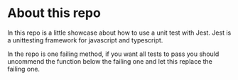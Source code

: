 # About this repo

In this repo is a little showcase about how to use a unit test with Jest. Jest is a unittesting framework for javascript and typescript.

In the repo is one failing method, if you want all tests to pass you should uncommend the function below the failing one and let this replace the failing one.